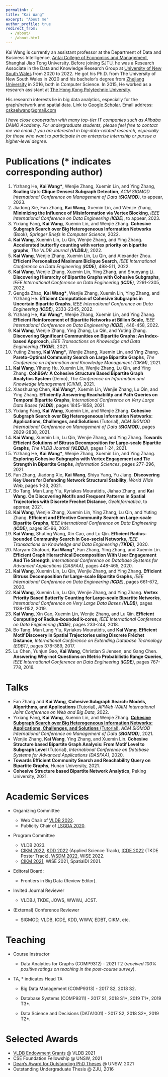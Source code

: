 ```yaml
---
permalink: /
title: "Kai Wang"
excerpt: "About me"
author_profile: true
redirect_from: 
  - /about/
  - /about.html
---
```


Kai Wang is currently an assistant professor at the Department of Data and Business Intelligence, [Antai College of Economics and Management](https://www.acem.sjtu.edu.cn/en/), Shanghai Jiao Tong University. Before joining SJTU, he was a Research Associate in the Data and Knowledge Research Group at [University of New South Wales](https://www.unsw.edu.au/) from 2020 to 2022. He got his Ph.D. from The University of New South Wales in 2020 and his bachelor’s degree from [Zhejiang University](https://www.zju.edu.cn/) in 2016, both in Computer Science. In 2015, He worked as a research assistant at [The Hong Kong Polytechnic University](https://www.polyu.edu.hk/). <!--(advised by [UNSW Scientia Prof. Xuemin Lin](http://www.cse.unsw.edu.au/~lxue/) and [Prof. Wenjie Zhang](http://www.cse.unsw.edu.au/~zhangw/)) -->

His research interests lie in big data analytics, especially for the graph/network and spatial data.  Link to [Google Scholar](https://scholar.google.com/citations?user=G4DiwTIAAAAJ&hl=en). Email address: cskaelwang@gmail.com

*I have close cooperation with many top-tier IT companies such as Alibaba DAMO Academy. For undergraduate students, please feel free to contact me via email if you are interested in big-data-related research, especially for those who want to participate in an enterprise internship or pursue a higher-level degree.*

<!---Yuren Mao, Yaobo Liang, Nan Duan, Haobo Wang, Kai Wang, Lu Chen, and Yunjun Gao, Less-forgetting Multi-lingual Fine-tuning, Conference on Neural Information Processing Systems (NeurIPS), to appear, 2022.--->

Publications (* indicates corresponding author)
======
1. Yizhang He, **Kai Wang\***, Wenjie Zhang, Xuemin Lin, and Ying Zhang, **Scaling Up k-Clique Densest Subgraph Detection**, *ACM SIGMOD International Conference on Management of Data (**SIGMOD**)*, to appear, 2023.
2. Jiadong Xie, Fan Zhang, **Kai Wang**, Xuemin Lin, and Wenjie Zhang, **Minimizing the Influence of Misinformation via Vertex Blocking**, *IEEE International Conference on Data Engineering (**ICDE**)*, to appear, 2023.
3. Yixiang Fang, **Kai Wang**, Xuemin Lin, and Wenjie Zhang. **Cohesive Subgraph Search over Big Heterogeneous Information Networks** (Book), *Springer Briefs in Computer Science*, 2022.
4. **Kai Wang**, Xuemin Lin, Lu Qin, Wenjie Zhang, and Ying Zhang. **Accelerated butterfly counting with vertex priority on bipartite graphs**, *The VLDB Journal (**VLDBJ**)*, 2022.
5. **Kai Wang**, Wenjie Zhang, Xuemin Lin, Lu Qin, and Alexander Zhou. **Efficient Personalized Maximum Biclique Search**, *IEEE International Conference on Data Engineering (**ICDE**)*, 498-511, 2022.
6. **Kai Wang**, Wenjie Zhang, Xuemin Lin, Ying Zhang, and Shunyang Li. **Discovering Hierarchy of Bipartite Graphs with Cohesive Subgraphs**, *IEEE International Conference on Data Engineering (**ICDE**)*, 2291-2305, 2022.
7. Gengda Zhao, **Kai Wang\***, Wenjie Zhang, Xuemin Lin, Ying Zhang, and Yizhang He. **Efficient Computation of Cohesive Subgraphs in Uncertain Bipartite Graphs**, *IEEE International Conference on Data Engineering (**ICDE**)*, 2333-2345, 2022.
8. Yizhang He, **Kai Wang\***, Wenjie Zhang, Xuemin Lin, and Ying Zhang. **Efficient Reinforcement of Bipartite Networks at Billion Scale**, *IEEE International Conference on Data Engineering (**ICDE**)*, 446-458, 2022.
9. **Kai Wang**, Wenjie Zhang, Ying Zhang, Lu Qin, and Yuting Zhang. **Discovering Significant Communities on Bipartite Graphs: An Index-based Approach**, *IEEE Transactions on Knowledge and Data Engineering (**TKDE**)*, 2021.
10. Yuting Zhang, **Kai Wang\***, Wenjie Zhang, Xuemin Lin, and Ying Zhang. **Pareto-Optimal Community Search on Large Bipartite Graphs**, *The Conference on Information and Knowledge Management (CIKM)*, 2021.
11. **Kai Wang**, Yiheng Hu, Xuemin Lin, Wenjie Zhang, Lu Qin, and Ying Zhang. **CohBGA: A Cohesive Structure Based Bipartite Graph Analytics System** (Demo), *The Conference on Information and Knowledge Management (CIKM)*, 2021.
12. Xiaoshuang Chen, **Kai Wang\***, Xuemin Lin, Wenjie Zhang, Lu Qin, and Ying Zhang. **Efficiently Answering Reachability and Path Queries on Temporal Bipartite Graphs**, *International Conference on Very Large Data Bases (**VLDB**)*, pages 1845-1858, 2021.
13. Yixiang Fang, **Kai Wang**, Xuemin Lin, and Wenjie Zhang. **Cohesive Subgraph Search over Big Heterogeneous Information Networks: Applications, Challenges, and Solutions** (Tutorial), *ACM SIGMOD International Conference on Management of Data (**SIGMOD**)*, pages 2829-2838, 2021.
14. **Kai Wang**, Xuemin Lin, Lu Qin, Wenjie Zhang, and Ying Zhang. **Towards Efficient Solutions of Bitruss Decomposition for Large-scale Bipartite Graphs**, *The VLDB Journal (**VLDBJ**)*, pages 1-24, 2021.
15. Yizhang He, **Kai Wang\***, Wenjie Zhang, Xuemin Lin, and Ying Zhang. **Exploring Cohesive Subgraphs with Vertex Engagement and Tie Strength in Bipartite Graphs**, *Information Sciences*, pages 277-296, 2021.
16. Fan Zhang, Jiadong Xie, **Kai Wang**, Shiyu Yang, Yu Jiang. **Discovering Key Users for Defending Network Structural Stability**, *World Wide Web*, pages 1-23, 2021.
17. Bo Tang, Man Lung Yiu, Kyriakos Mouratidis, Jiahao Zhang, and **Kai Wang**. **On Discovering Motifs and Frequent Patterns in Spatial Trajectories with Discrete Frechet Distance**, *GeoInformatica*, to apprear, 2021.
18. **Kai Wang**, Wenjie Zhang, Xuemin Lin, Ying Zhang, Lu Qin, and Yuting Zhang. **Efficient and Effective Community Search on Large-scale Bipartite Graphs**, *IEEE International Conference on Data Engineering (**ICDE**)*, pages 85-96, 2021.
19. **Kai Wang**, Shuting Wang, Xin Cao, and Lu Qin. **Efficient Radius-bounded Community Search in Geo-social Networks**, *IEEE Transactions on Knowledge and Data Engineering (**TKDE**)*,  2020. 
20. Maryam Ghafouri, **Kai Wang\***, Fan Zhang, Ying Zhang, and Xuemin Lin. **Efficient Graph Hierarchical Decomposition With User Engagement And Tie Strength**, *International Conference on Database Systems for Advanced Applications (DASFAA)*, pages 448-465, 2020.
21. **Kai Wang**, Xuemin Lin, Lu Qin, Wenjie Zhang, and Ying Zhang. **Efficient Bitruss Decomposition for Large-scale Bipartite Graphs**, *IEEE International Conference on Data Engineering (**ICDE**)*, pages 661-672, 2020.
22. **Kai Wang**, Xuemin Lin, Lu Qin, Wenjie Zhang, and Ying Zhang. **Vertex Priority Based Butterfly Counting for Large-scale Bipartite Networks**, *International Conference on Very Large Data Bases (**VLDB**)*, pages 1139-1152, 2019.
23. **Kai Wang**, Xin Cao, Xuemin Lin, Wenjie Zhang, and Lu Qin. **Efficient Computing of Radius-bounded k-cores**, *IEEE International Conference on Data Engineering (**ICDE**)*, pages 233-244, 2018.
24. Bo Tang, Man Lung Yiu, Kyriakos Mouratidis, and **Kai Wang**. **Efficient Motif Discovery in Spatial Trajectories using Discrete Fréchet Distance**, *International Conference on Extending Database Technology (EDBT)*, pages 378-389, 2017.
25. Lu Chen, Yunjun Gao, **Kai Wang**, Christian S Jensen, and Gang Chen. **Answering Why-not Questions on Metric Probabilistic Range Queries**, *IEEE International Conference on Data Engineering (**ICDE**)*, pages 767-778, 2016.


Talks
======
- Fan Zhang and **Kai Wang**, **Cohesive Subgraph Search: Models, Algorithms, and Applications** (Tutorial), *APWeb-WAIM International Joint Conference on Web and Big Data*, 2022.
- Yixiang Fang, **Kai Wang**, Xuemin Lin, and Wenjie Zhang. [**Cohesive Subgraph Search over Big Heterogeneous Information Networks: Applications, Challenges, and Solutions** (Tutorial)](https://www.bilibili.com/video/BV1D54y1G7TS?p=17), *ACM SIGMOD International Conference on Management of Data (**SIGMOD**)*, 2021.
- Wenjie Zhang, **Kai Wang**, Ying Zhang, and Xuemin Lin. **Cohesive Structure based Bipartite Graph Analysis: From Motif Level to Subgraph Level** (Tutorial), *International Conference on Database Systems for Advanced Applications (DASFAA)*, 2020.
- **Towards Efficient Community Search and Reachability Query on Bipartite Graphs**, Hunan University, 2021.
- **Cohesive Structure based Bipartite Network Analytics**, Peking University, 2021.

Academic Services
======

- Organizing Committee
  - Web Chair of [VLDB 2022](http://vldb.org/2022/).
  - Publicity Chair of [LSGDA 2020](https://www.google.com/url?q=https%3A%2F%2Flsgda.github.io%2F2020%2F&sa=D&sntz=1&usg=AFQjCNFYfkgg9wBrWW8wUaG8GCGXJz3z_A).

- Program Committee
  - VLDB 2023.
  - [CIKM 2022](https://www.cikm2022.org/), [KDD 2022](https://kdd.org/kdd2022/) (Applied Science Track), [ICDE 2022](https://icde2022.ieeecomputer.my/) (TKDE Poster Track), [WSDM 2022](https://www.wsdm-conference.org/2022/), WISE 2022.
  - [CIKM 2021](https://www.cikm2021.org/), WISE 2021, SpatialDI 2021.

- Editoral Board:
  - Frontiers in Big Data (Review Editor).

- Invited Journal Reviewer
  - VLDBJ, TKDE, JOWS, WWWJ, JCST.

- (External) Conference Reviewer
  - SIGMOD, VLDB, ICDE, KDD, WWW, EDBT, CIKM, etc.



Teaching
======
- Course Instructor
  - Data Analytics for Graphs  (COMP9312) -  2021 T2 (*received 100% positive ratings on teaching in the post-course survey*).

- TA, * indicates Head TA
  - Big Data Management  (COMP9313) -  2017 S2, 2018 S2.

  - Database Systems (COMP9311) -  2017 S1, 2018 S1\*, 2019 T1\*, 2019 T3\*.

  - Data Science and Decisions (DATA1001) -  2017 S2, 2018 S2\*, 2019 T2\*.

<!-- First Prize of National Undergraduate Training Program @ ZJU, 2015 First Prize of National Olympiad in Informatics in Provinces (NOIP) @ Shandong, 2011-->

Selected Awards
======
- [VLDB Endowment Grants](http://vldb.org/2021/?info-travel-support) @ VLDB 2021
- CSE Foundation Fellowship @ UNSW, 2021
- [Dean’s Award for Outstanding PhD Theses](https://www.inside.unsw.edu.au/campus-life/forty-eight-unsw-phd-graduates-have-been-awarded-the-deans-award-outstanding-phd-theses) @ UNSW, 2021
- Outstanding Undergraduate Thesis @ ZJU, 2016




